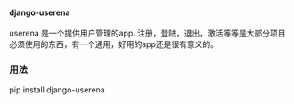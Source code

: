 #### django-userena

userena 是一个提供用户管理的app.
注册，登陆，退出，激活等等是大部分项目必须使用的东西，有一个通用，好用的app还是很有意义的。

### 用法

pip install django-userena
